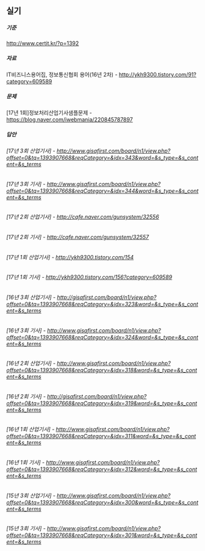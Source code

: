 ## 실기  

##### 기준  
http://www.certit.kr/?p=1392  

##### 자료  
IT비즈니스용어집, 정보통신협회 용어(16년 2차) - http://ykh9300.tistory.com/91?category=609589  

##### 문제  
[17년 1회]정보처리산업기사샘플문제 - https://blog.naver.com/iwebmania/220845787897  

##### 답안
###### [17년 3회 산업기사] - http://www.gisafirst.com/board/n1/view.php?offset=0&tq=1393907668&reqCategory=&idx=343&word=&s_type=&s_content=&s_terms  
###### [17년 3회 기사] - http://www.gisafirst.com/board/n1/view.php?offset=0&tq=1393907668&reqCategory=&idx=344&word=&s_type=&s_content=&s_terms  
###### [17년 2회 산업기사] - http://cafe.naver.com/gunsystem/32556  
###### [17년 2회 기사] - http://cafe.naver.com/gunsystem/32557  
###### [17년 1회 산업기사] - http://ykh9300.tistory.com/154  
###### [17년 1회 기사] - http://ykh9300.tistory.com/156?category=609589  
###### [16년 3회 산업기사] - http://gisafirst.com/board/n1/view.php?offset=0&tq=1393907668&reqCategory=&idx=323&word=&s_type=&s_content=&s_terms  
###### [16년 3회 기사] - http://www.gisafirst.com/board/n1/view.php?offset=0&tq=1393907668&reqCategory=&idx=324&word=&s_type=&s_content=&s_terms  
###### [16년 2회 산업기사] - http://www.gisafirst.com/board/n1/view.php?offset=0&tq=1393907668&reqCategory=&idx=318&word=&s_type=&s_content=&s_terms  
###### [16년 2회 기사] - http://gisafirst.com/board/n1/view.php?offset=0&tq=1393907668&reqCategory=&idx=319&word=&s_type=&s_content=&s_terms  
###### [16년 1회 산업기사] - http://www.gisafirst.com/board/n1/view.php?offset=0&tq=1393907668&reqCategory=&idx=311&word=&s_type=&s_content=&s_terms  
###### [16년 1회 기사] - http://www.gisafirst.com/board/n1/view.php?offset=0&tq=1393907668&reqCategory=&idx=312&word=&s_type=&s_content=&s_terms  
###### [15년 3회 산업기사] - http://www.gisafirst.com/board/n1/view.php?offset=0&tq=1393907668&reqCategory=&idx=300&word=&s_type=&s_content=&s_terms  
###### [15년 3회 기사] - http://www.gisafirst.com/board/n1/view.php?offset=0&tq=1393907668&reqCategory=&idx=301&word=&s_type=&s_content=&s_terms  

